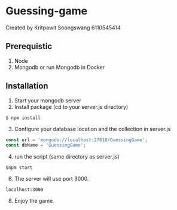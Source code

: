 # Guessing-game

Created by Kritpawit Soongswang 6110545414

## Prerequistic
1. Node
2. Mongodb or run Mongodb in Docker
## Installation
1. Start your mongodb server
2. Install package (cd to your server.js directory)
```
$ npm install
```
3. Configure your database location and the collection in server.js

```javascript
const url = 'mongodb://localhost:27018/GuessingGame';
const dbName = 'GuessingGame';
```
4. run the script (same directory as server.js)

```terminal
$npm start
```
6. The server will use port 3000.
```
localhost:3000
```
8. Enjoy the game.